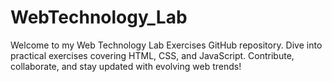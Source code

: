 # WebTechnology_Lab
Welcome to my Web Technology Lab Exercises GitHub repository. Dive into practical exercises covering HTML, CSS, and JavaScript. Contribute, collaborate, and stay updated with evolving web trends!
